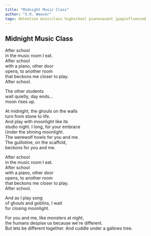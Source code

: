 ```yaml
---
title: "Midnight Music Class"
author: "S.R. Weaver"
tags: detention musicclass highschool pianosavant jpopinfluenced
---
```

## Midnight Music Class

After school<br />
in the music room I eat.<br />
After school<br />
with a piano, other door<br />
opens, to another room<br />
that beckons me closer to play.<br />
After school.

The other students<br />
wait quietly, day ends...<br />
moon rises up.

At midnight, the ghouls on the walls<br />
turn from stone to life.<br />
And play with moonlight like its<br />
studio night. I long, for your embrace<br />
Under the shining moonlight.<br />
The werewolf howls for you and me.<br />
The guillotine, on the scaffold,<br />
beckons for you and me.

After school<br />
in the music room I eat.<br />
After school<br />
with a piano, other door<br />
opens, to another room<br />
that beckons me closer to play.<br />
After school.

And as I play song<br />
of ghouls and goblins, I wait<br />
for closing moonlight.

For you and me, like monsters at night,<br />
the humans despise us because we're different.<br />
But lets be different together.
And cuddle under a gallows tree.
